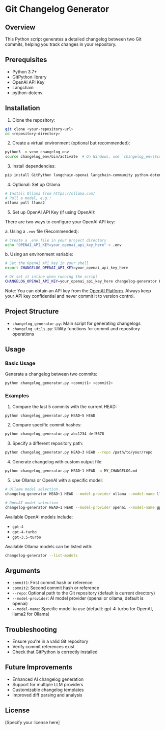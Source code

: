 # Git Changelog Generator

## Overview

This Python script generates a detailed changelog between two Git commits, helping you track changes in your repository.

## Prerequisites

- Python 3.7+
- GitPython library
- OpenAI API Key
- Langchain
- python-dotenv

## Installation

1. Clone the repository:
```bash
git clone <your-repository-url>
cd <repository-directory>
```

2. Create a virtual environment (optional but recommended):
```bash
python3 -m venv changelog_env
source changelog_env/bin/activate  # On Windows, use `changelog_env\Scripts\activate`
```

3. Install dependencies:
```bash
pip install GitPython langchain-openai langchain-community python-dotenv
```

4. Optional: Set up Ollama
```bash
# Install Ollama from https://ollama.com/
# Pull a model, e.g.:
ollama pull llama2
```

5. Set up OpenAI API Key (if using OpenAI):

There are two ways to configure your OpenAI API key:

a. Using a `.env` file (Recommended):
```bash
# Create a .env file in your project directory
echo "OPENAI_API_KEY=your_openai_api_key_here" > .env
```

b. Using an environment variable:
```bash
# Set the OpenAI API key in your shell
export CHANGELOG_OPENAI_API_KEY=your_openai_api_key_here

# Or set it inline when running the script
CHANGELOG_OPENAI_API_KEY=your_openai_api_key_here changelog-generator HEAD~1 HEAD --model-provider openai
```

Note: You can obtain an API key from the [OpenAI Platform](https://platform.openai.com/api-keys).
Always keep your API key confidential and never commit it to version control.

## Project Structure

- `changelog_generator.py`: Main script for generating changelogs
- `changelog_utils.py`: Utility functions for commit and repository operations

## Usage

### Basic Usage

Generate a changelog between two commits:
```bash
python changelog_generator.py <commit1> <commit2>
```

### Examples

1. Compare the last 5 commits with the current HEAD:
```bash
python changelog_generator.py HEAD~5 HEAD
```

2. Compare specific commit hashes:
```bash
python changelog_generator.py abc1234 def5678
```

3. Specify a different repository path:
```bash
python changelog_generator.py HEAD~3 HEAD --repo /path/to/your/repo
```

4. Generate changelog with custom output file:
```bash
python changelog_generator.py HEAD~1 HEAD -o MY_CHANGELOG.md
```

5. Use Ollama or OpenAI with a specific model:
```bash
# Ollama model selection
changelog-generator HEAD~1 HEAD --model-provider ollama --model-name llama2

# OpenAI model selection
changelog-generator HEAD~1 HEAD --model-provider openai --model-name gpt-4-turbo
```

Available OpenAI models include:
- `gpt-4`
- `gpt-4-turbo`
- `gpt-3.5-turbo`

Available Ollama models can be listed with:
```bash
changelog-generator --list-models
```

## Arguments

- `commit1`: First commit hash or reference
- `commit2`: Second commit hash or reference
- `--repo`: Optional path to the Git repository (default is current directory)
- `--model-provider`: AI model provider (openai or ollama, default is openai)
- `--model-name`: Specific model to use (default: gpt-4-turbo for OpenAI, llama2 for Ollama)

## Troubleshooting

- Ensure you're in a valid Git repository
- Verify commit references exist
- Check that GitPython is correctly installed

## Future Improvements

- Enhanced AI changelog generation
- Support for multiple LLM providers
- Customizable changelog templates
- Improved diff parsing and analysis

## License

[Specify your license here]
